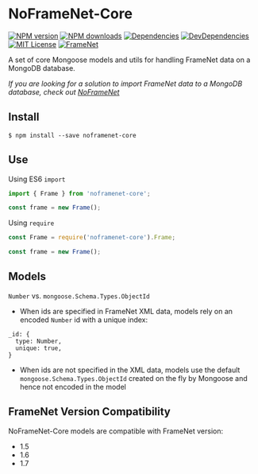 # NoFrameNet-Core
[![NPM version][npm-version-image]][npm-url]
[![NPM downloads][npm-downloads-image]][npm-url]
[![Dependencies][david-dep-image]][david-url]
[![DevDependencies][david-dev-dep-image]][david-dev-url]
[![MIT License][license-image]][license-url]
[![FrameNet][framenet-image]][framenet-url]

A set of core Mongoose models and utils for handling FrameNet data on a MongoDB database.

_If you are looking for a solution to import FrameNet data to a MongoDB database, check out [NoFrameNet](https://github.com/akb89/noframenet)_

## Install
```shell
$ npm install --save noframenet-core
```

## Use
Using ES6 `import`
```javascript
import { Frame } from 'noframenet-core';

const frame = new Frame();
```
Using `require`
```javascript
const Frame = require('noframenet-core').Frame;

const frame = new Frame();
```

## Models
`Number` vs. `mongoose.Schema.Types.ObjectId`

- When ids are specified in FrameNet XML data, models rely on an encoded `Number` id with a unique index:
```
_id: {
  type: Number,
  unique: true,
}
```
- When ids are not specified in the XML data, models use the default `mongoose.Schema.Types.ObjectId` created on the fly by Mongoose and hence not encoded in the model

## FrameNet Version Compatibility
NoFrameNet-Core models are compatible with FrameNet version:
- 1.5
- 1.6
- 1.7

[npm-version-image]:https://img.shields.io/npm/v/noframenet-core.svg?style=flat-square
[npm-downloads-image]:https://img.shields.io/npm/dt/noframenet-core.svg?style=flat-square
[npm-url]:https://www.npmjs.com/package/noframenet-core
[framenet-image]:https://img.shields.io/badge/framenet-1.5%E2%87%A1-blue.svg?style=flat-square
[framenet-url]:https://framenet.icsi.berkeley.edu/fndrupal
[license-image]:http://img.shields.io/badge/license-MIT-000000.svg?style=flat-square
[license-url]:LICENSE.txt
[david-dep-image]: https://david-dm.org/akb89/noframenet-core.svg?style=flat-square
[david-url]: https://david-dm.org/akb89/noframenet-core
[david-dev-dep-image]: https://img.shields.io/david/dev/akb89/noframenet-core.svg?style=flat-square
[david-dev-url]: https://david-dm.org/akb89/noframenet-core?type=dev
